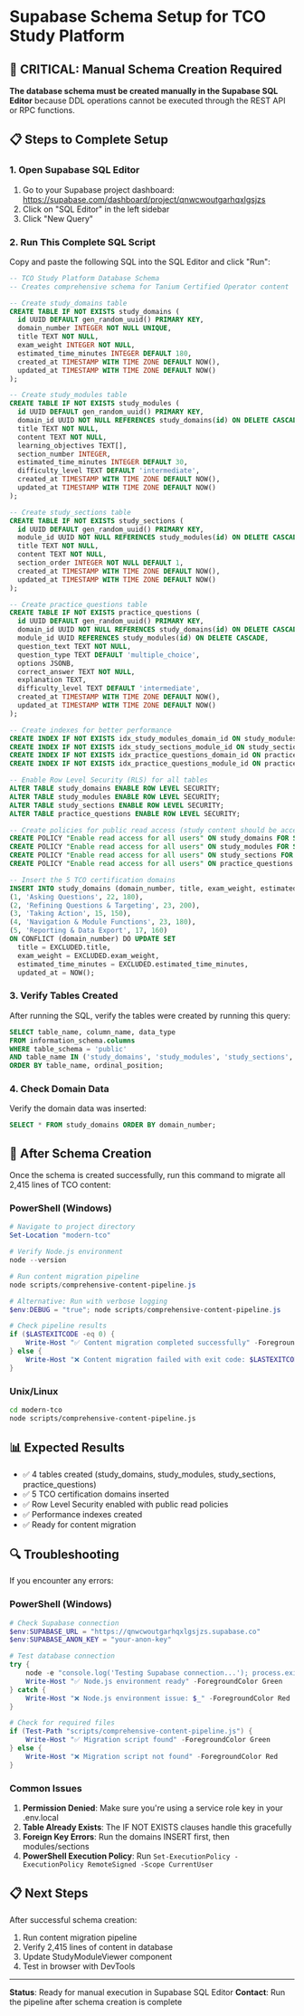 # Supabase Schema Setup for TCO Study Platform

## 🚨 CRITICAL: Manual Schema Creation Required

**The database schema must be created manually in the Supabase SQL Editor** because DDL operations cannot be executed through the REST API or RPC functions.

## 📋 Steps to Complete Setup

### 1. Open Supabase SQL Editor

1. Go to your Supabase project dashboard: <https://supabase.com/dashboard/project/qnwcwoutgarhqxlgsjzs>
2. Click on "SQL Editor" in the left sidebar
3. Click "New Query"

### 2. Run This Complete SQL Script

Copy and paste the following SQL into the SQL Editor and click "Run":

```sql
-- TCO Study Platform Database Schema
-- Creates comprehensive schema for Tanium Certified Operator content

-- Create study_domains table
CREATE TABLE IF NOT EXISTS study_domains (
  id UUID DEFAULT gen_random_uuid() PRIMARY KEY,
  domain_number INTEGER NOT NULL UNIQUE,
  title TEXT NOT NULL,
  exam_weight INTEGER NOT NULL,
  estimated_time_minutes INTEGER DEFAULT 180,
  created_at TIMESTAMP WITH TIME ZONE DEFAULT NOW(),
  updated_at TIMESTAMP WITH TIME ZONE DEFAULT NOW()
);

-- Create study_modules table
CREATE TABLE IF NOT EXISTS study_modules (
  id UUID DEFAULT gen_random_uuid() PRIMARY KEY,
  domain_id UUID NOT NULL REFERENCES study_domains(id) ON DELETE CASCADE,
  title TEXT NOT NULL,
  content TEXT NOT NULL,
  learning_objectives TEXT[],
  section_number INTEGER,
  estimated_time_minutes INTEGER DEFAULT 30,
  difficulty_level TEXT DEFAULT 'intermediate',
  created_at TIMESTAMP WITH TIME ZONE DEFAULT NOW(),
  updated_at TIMESTAMP WITH TIME ZONE DEFAULT NOW()
);

-- Create study_sections table
CREATE TABLE IF NOT EXISTS study_sections (
  id UUID DEFAULT gen_random_uuid() PRIMARY KEY,
  module_id UUID NOT NULL REFERENCES study_modules(id) ON DELETE CASCADE,
  title TEXT NOT NULL,
  content TEXT NOT NULL,
  section_order INTEGER NOT NULL DEFAULT 1,
  created_at TIMESTAMP WITH TIME ZONE DEFAULT NOW(),
  updated_at TIMESTAMP WITH TIME ZONE DEFAULT NOW()
);

-- Create practice_questions table
CREATE TABLE IF NOT EXISTS practice_questions (
  id UUID DEFAULT gen_random_uuid() PRIMARY KEY,
  domain_id UUID NOT NULL REFERENCES study_domains(id) ON DELETE CASCADE,
  module_id UUID REFERENCES study_modules(id) ON DELETE CASCADE,
  question_text TEXT NOT NULL,
  question_type TEXT DEFAULT 'multiple_choice',
  options JSONB,
  correct_answer TEXT NOT NULL,
  explanation TEXT,
  difficulty_level TEXT DEFAULT 'intermediate',
  created_at TIMESTAMP WITH TIME ZONE DEFAULT NOW(),
  updated_at TIMESTAMP WITH TIME ZONE DEFAULT NOW()
);

-- Create indexes for better performance
CREATE INDEX IF NOT EXISTS idx_study_modules_domain_id ON study_modules(domain_id);
CREATE INDEX IF NOT EXISTS idx_study_sections_module_id ON study_sections(module_id);
CREATE INDEX IF NOT EXISTS idx_practice_questions_domain_id ON practice_questions(domain_id);
CREATE INDEX IF NOT EXISTS idx_practice_questions_module_id ON practice_questions(module_id);

-- Enable Row Level Security (RLS) for all tables
ALTER TABLE study_domains ENABLE ROW LEVEL SECURITY;
ALTER TABLE study_modules ENABLE ROW LEVEL SECURITY;
ALTER TABLE study_sections ENABLE ROW LEVEL SECURITY;
ALTER TABLE practice_questions ENABLE ROW LEVEL SECURITY;

-- Create policies for public read access (study content should be accessible to all users)
CREATE POLICY "Enable read access for all users" ON study_domains FOR SELECT USING (true);
CREATE POLICY "Enable read access for all users" ON study_modules FOR SELECT USING (true);
CREATE POLICY "Enable read access for all users" ON study_sections FOR SELECT USING (true);
CREATE POLICY "Enable read access for all users" ON practice_questions FOR SELECT USING (true);

-- Insert the 5 TCO certification domains
INSERT INTO study_domains (domain_number, title, exam_weight, estimated_time_minutes) VALUES
(1, 'Asking Questions', 22, 180),
(2, 'Refining Questions & Targeting', 23, 200),
(3, 'Taking Action', 15, 150),
(4, 'Navigation & Module Functions', 23, 180),
(5, 'Reporting & Data Export', 17, 160)
ON CONFLICT (domain_number) DO UPDATE SET
  title = EXCLUDED.title,
  exam_weight = EXCLUDED.exam_weight,
  estimated_time_minutes = EXCLUDED.estimated_time_minutes,
  updated_at = NOW();
```

### 3. Verify Tables Created

After running the SQL, verify the tables were created by running this query:

```sql
SELECT table_name, column_name, data_type
FROM information_schema.columns
WHERE table_schema = 'public'
AND table_name IN ('study_domains', 'study_modules', 'study_sections', 'practice_questions')
ORDER BY table_name, ordinal_position;
```

### 4. Check Domain Data

Verify the domain data was inserted:

```sql
SELECT * FROM study_domains ORDER BY domain_number;
```

## 🚀 After Schema Creation

Once the schema is created successfully, run this command to migrate all 2,415 lines of TCO content:

### PowerShell (Windows)

```powershell
# Navigate to project directory
Set-Location "modern-tco"

# Verify Node.js environment
node --version

# Run content migration pipeline
node scripts/comprehensive-content-pipeline.js

# Alternative: Run with verbose logging
$env:DEBUG = "true"; node scripts/comprehensive-content-pipeline.js

# Check pipeline results
if ($LASTEXITCODE -eq 0) {
    Write-Host "✅ Content migration completed successfully" -ForegroundColor Green
} else {
    Write-Host "❌ Content migration failed with exit code: $LASTEXITCODE" -ForegroundColor Red
}
```

### Unix/Linux

```bash
cd modern-tco
node scripts/comprehensive-content-pipeline.js
```

## 📊 Expected Results

- ✅ 4 tables created (study_domains, study_modules, study_sections, practice_questions)
- ✅ 5 TCO certification domains inserted
- ✅ Row Level Security enabled with public read policies
- ✅ Performance indexes created
- ✅ Ready for content migration

## 🔍 Troubleshooting

If you encounter any errors:

### PowerShell (Windows)

```powershell
# Check Supabase connection
$env:SUPABASE_URL = "https://qnwcwoutgarhqxlgsjzs.supabase.co"
$env:SUPABASE_ANON_KEY = "your-anon-key"

# Test database connection
try {
    node -e "console.log('Testing Supabase connection...'); process.exit(0)"
    Write-Host "✅ Node.js environment ready" -ForegroundColor Green
} catch {
    Write-Host "❌ Node.js environment issue: $_" -ForegroundColor Red
}

# Check for required files
if (Test-Path "scripts/comprehensive-content-pipeline.js") {
    Write-Host "✅ Migration script found" -ForegroundColor Green
} else {
    Write-Host "❌ Migration script not found" -ForegroundColor Red
}
```

### Common Issues

1. **Permission Denied**: Make sure you're using a service role key in your .env.local
2. **Table Already Exists**: The IF NOT EXISTS clauses handle this gracefully
3. **Foreign Key Errors**: Run the domains INSERT first, then modules/sections
4. **PowerShell Execution Policy**: Run `Set-ExecutionPolicy -ExecutionPolicy RemoteSigned -Scope CurrentUser`

## 📋 Next Steps

After successful schema creation:

1. Run content migration pipeline
2. Verify 2,415 lines of content in database
3. Update StudyModuleViewer component
4. Test in browser with DevTools

---

**Status**: Ready for manual execution in Supabase SQL Editor
**Contact**: Run the pipeline after schema creation is complete
